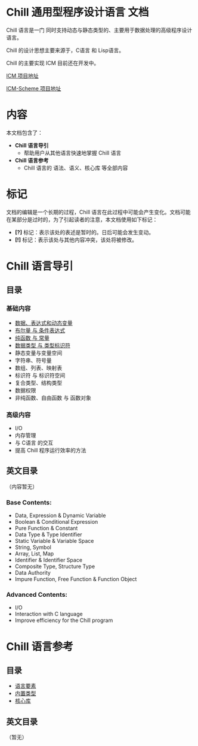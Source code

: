 # Chill 通用型程序设计语言 文档

Chill 语言是一门 同时支持动态与静态类型的、主要用于数据处理的高级程序设计语言。

Chill 的设计思想主要来源于，C语言 和 Lisp语言。

Chill 的主要实现 ICM 目前还在开发中。 

[ICM 项目地址](https://github.com/ChillMagic/ICM)

[ICM-Scheme 项目地址](https://github.com/ChillMagic/ICM-Scheme)

# 内容

本文档包含了：

- **Chill 语言导引**
	- 帮助用户从其他语言快速地掌握 Chill 语言
- **Chill 语言参考**
	- Chill 语言的 语法、语义、核心库 等全部内容

# 标记

文档的编辑是一个长期的过程，Chill 语言在此过程中可能会产生变化。文档可能在某部分是过时的，为了引起读者的注意，本文档使用如下标记：

- **[?]** 标记：表示该处的表述是暂时的。日后可能会发生变动。
- **[!]** 标记：表示该处与其他内容冲突，该处将被修改。

# Chill 语言导引

## 目录

### 基础内容
- [数据、表达式和动态变量](./Guide/zh_CN/1.数据、表达式和动态变量.md)
- [布尔量 与 条件表达式](./Guide/zh_CN/2.布尔量与条件表达式.md)
- [纯函数 与 常量](./Guide/zh_CN/3.纯函数与常量.md)
- [数据类型 与 类型标识符](./Guide/zh_CN/4.数据类型与类型标识符.md)
- 静态变量与变量空间
- 字符串、符号量
- 数组、列表、映射表
- 标识符 与 标识符空间
- 复合类型、结构类型
- 数据权限
- 非纯函数、自由函数 与 函数对象

### 高级内容
- I/O
- 内存管理
- 与 C语言 的交互
- 提高 Chill 程序运行效率的方法

## 英文目录

（内容暂无）

### Base Contents:
- Data, Expression & Dynamic Variable
- Boolean & Conditional Expression
- Pure Function & Constant
- Data Type & Type Identifier
- Static Variable & Variable Space
- String, Symbol
- Array, List, Map
- Identifier & Identifier Space
- Composite Type, Structure Type
- Data Authority
- Impure Function, Free Function & Function Object

### Advanced Contents:
- I/O
- Interaction with C language
- Improve efficiency for the Chill program

# Chill 语言参考

## 目录

- [语言要素](./Reference/zh_CN/语言要素/README.md)
- [内置类型](./Reference/zh_CN/内置类型/README.md)
- [核心库](./Reference/zh_CN/核心库/README.md)

## 英文目录

（暂无）
